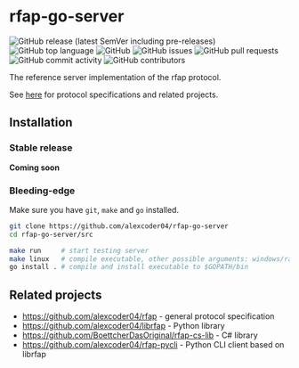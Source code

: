 
# rfap-go-server

![GitHub release (latest SemVer including pre-releases)](https://img.shields.io/github/v/release/alexcoder04/rfap-go-server?include_prereleases)
![GitHub top language](https://img.shields.io/github/languages/top/alexcoder04/rfap-go-server)
![GitHub](https://img.shields.io/github/license/alexcoder04/rfap-go-server)
![GitHub issues](https://img.shields.io/github/issues/alexcoder04/rfap-go-server)
![GitHub pull requests](https://img.shields.io/github/issues-pr/alexcoder04/rfap-go-server)
![GitHub commit activity](https://img.shields.io/github/commit-activity/m/alexcoder04/rfap-go-server)
![GitHub contributors](https://img.shields.io/github/contributors-anon/alexcoder04/rfap-go-server)

The reference server implementation of the rfap protocol.

See [here](#related-projects) for protocol specifications and related projects.

## Installation

### Stable release

**Coming soon**

### Bleeding-edge

Make sure you have `git`, `make` and `go` installed.

```sh
git clone https://github.com/alexcoder04/rfap-go-server
cd rfap-go-server/src

make run     # start testing server
make linux   # compile executable, other possible arguments: windows/raspberry
go install . # compile and install executable to $GOPATH/bin
```

## Related projects

 - https://github.com/alexcoder04/rfap - general protocol specification
 - https://github.com/alexcoder04/librfap - Python library
 - https://github.com/BoettcherDasOriginal/rfap-cs-lib - C# library
 - https://github.com/alexcoder04/rfap-pycli - Python CLI client based on librfap

